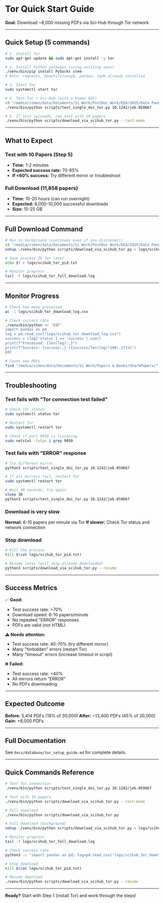 # Tor Quick Start Guide

**Goal:** Download ~8,000 missing PDFs via Sci-Hub through Tor network

---

## Quick Setup (5 commands)

```bash
# 1. Install Tor
sudo apt-get update && sudo apt-get install -y tor

# 2. Install Python packages (using existing venv)
./venv/bin/pip install PySocks stem
# Note: requests, beautifulsoup4, pandas, tqdm already installed

# 3. Start Tor
sudo systemctl start tor

# 4. Test Tor + Sci-Hub (with a known DOI)
cd "/media/simon/data/Documents/Si Work/PostDoc Work/EEA/2025/Data Panel"
./venv/bin/python scripts/test_single_doi_tor.py 10.1242/jeb.059667

# 5. If test succeeds, run test with 10 papers
./venv/bin/python scripts/download_via_scihub_tor.py --test-mode
```

---

## What to Expect

### Test with 10 Papers (Step 5)
- **Time:** 1-2 minutes
- **Expected success rate:** 70-85%
- **If <60% success:** Try different mirror or troubleshoot

### Full Download (11,858 papers)
- **Time:** 10-20 hours (can run overnight)
- **Expected:** 8,000-10,000 successful downloads
- **Size:** 15-25 GB

---

## Full Download Command

```bash
# Run in background (continues even if you disconnect)
cd "/media/simon/data/Documents/Si Work/PostDoc Work/EEA/2025/Data Panel"
nohup ./venv/bin/python scripts/download_via_scihub_tor.py > logs/scihub_tor_full_download.log 2>&1 &

# Save process ID for later
echo $! > logs/scihub_tor_pid.txt

# Monitor progress
tail -f logs/scihub_tor_full_download.log
```

---

## Monitor Progress

```bash
# Check how many processed
wc -l logs/scihub_tor_download_log.csv

# Check success rate
./venv/bin/python << 'EOF'
import pandas as pd
log = pd.read_csv("logs/scihub_tor_download_log.csv")
success = (log['status'] == 'success').sum()
print(f"Processed: {len(log):,}")
print(f"Success: {success:,} ({success/len(log)*100:.1f}%)")
EOF

# Count new PDFs
find "/media/simon/data/Documents/Si Work/Papers & Books/SharkPapers/" -name "*.pdf" | wc -l
```

---

## Troubleshooting

### Test fails with "Tor connection test failed"
```bash
# Check Tor status
sudo systemctl status tor

# Restart Tor
sudo systemctl restart tor

# Check if port 9050 is listening
sudo netstat -tulpn | grep 9050
```

### Test fails with "ERROR" response
```bash
# Try different mirror
python3 scripts/test_single_doi_tor.py 10.1242/jeb.059667

# If all mirrors fail, restart Tor
sudo systemctl restart tor

# Wait 30 seconds, try again
sleep 30
python3 scripts/test_single_doi_tor.py 10.1242/jeb.059667
```

### Download is very slow
**Normal:** 6-10 papers per minute via Tor
**If slower:** Check Tor status and network connection

### Stop download
```bash
# Kill the process
kill $(cat logs/scihub_tor_pid.txt)

# Resume later (will skip already downloaded)
python3 scripts/download_via_scihub_tor.py --resume
```

---

## Success Metrics

✅ **Good:**
- Test success rate: >70%
- Download speed: 6-10 papers/minute
- No repeated "ERROR" responses
- PDFs are valid (not HTML)

⚠️ **Needs attention:**
- Test success rate: 40-70% (try different mirror)
- Many "forbidden" errors (restart Tor)
- Many "timeout" errors (increase timeout in script)

❌ **Failed:**
- Test success rate: <40%
- All mirrors return "ERROR"
- No PDFs downloading

---

## Expected Outcome

**Before:** 5,414 PDFs (18% of 30,000)
**After:** ~13,400 PDFs (45% of 30,000)
**Gain:** +8,000 PDFs

---

## Full Documentation

See `docs/database/tor_setup_guide.md` for complete details.

---

## Quick Commands Reference

```bash
# Test Tor connection
./venv/bin/python scripts/test_single_doi_tor.py 10.1242/jeb.059667

# Test with 10 papers
./venv/bin/python scripts/download_via_scihub_tor.py --test-mode

# Full download
./venv/bin/python scripts/download_via_scihub_tor.py

# Full download (background)
nohup ./venv/bin/python scripts/download_via_scihub_tor.py > logs/scihub_tor_full_download.log 2>&1 &

# Monitor progress
tail -f logs/scihub_tor_full_download.log

# Check success rate
python3 -c "import pandas as pd; log=pd.read_csv('logs/scihub_tor_download_log.csv'); print(f\"Success: {(log['status']=='success').sum()}/{len(log)} ({(log['status']=='success').sum()/len(log)*100:.1f}%)\")"

# Stop download
kill $(cat logs/scihub_tor_pid.txt)

# Resume download
./venv/bin/python scripts/download_via_scihub_tor.py --resume
```

---

**Ready?** Start with Step 1 (install Tor) and work through the steps!
